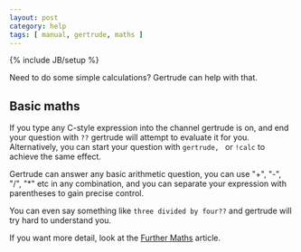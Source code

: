 ```yaml
---
layout: post
category: help
tags: [ manual, gertrude, maths ]
---
```

{% include JB/setup %}

Need to do some simple calculations? Gertrude can help with that.

## Basic maths

If you type any C-style expression into the channel gertrude is on, and end your question with `??` gertrude will
attempt to evaluate it for you. Alternatively, you can start your question with `gertrude, ` or `!calc` to achieve the same effect.

Gertrude can answer any basic arithmetic question, you can use "+", "-", "/", "\*" etc in any combination, and you
can separate your expression with parentheses to gain precise control.

You can even say something like `three divided by four??` and gertrude will try hard to understand you.

If you want more detail, look at the [Further Maths](/help/2012/08/09/further-maths) article.


